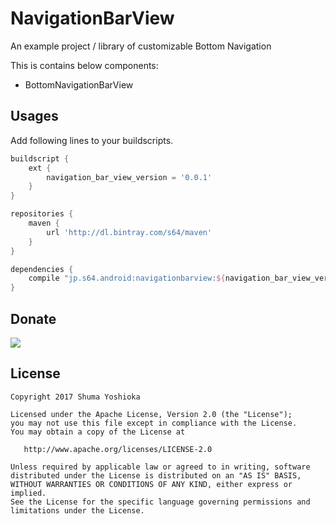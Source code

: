 # NavigationBarView

An example project / library of customizable Bottom Navigation

This is contains below components:

- BottomNavigationBarView

## Usages

Add following lines to your buildscripts.

```groovy
buildscript {
    ext {
        navigation_bar_view_version = '0.0.1'
    }
}
```

```groovy
repositories {
    maven {
        url 'http://dl.bintray.com/s64/maven'
    }
}

dependencies {
    compile "jp.s64.android:navigationbarview:${navigation_bar_view_version}"
}
```

## Donate

<a href="https://donorbox.org/android-navigation-bar-view"><img src="https://d1iczxrky3cnb2.cloudfront.net/button-small-blue.png" /></a>

## License

```
Copyright 2017 Shuma Yoshioka

Licensed under the Apache License, Version 2.0 (the "License");
you may not use this file except in compliance with the License.
You may obtain a copy of the License at

   http://www.apache.org/licenses/LICENSE-2.0

Unless required by applicable law or agreed to in writing, software
distributed under the License is distributed on an "AS IS" BASIS,
WITHOUT WARRANTIES OR CONDITIONS OF ANY KIND, either express or implied.
See the License for the specific language governing permissions and
limitations under the License.
```
